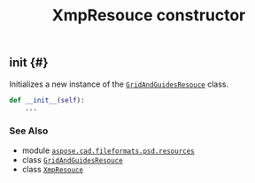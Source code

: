 ﻿---
title: XmpResouce constructor
second_title: Aspose.CAD for Python via .NET API References
description: 
type: docs
weight: 10
url: /aspose.cad.fileformats.psd.resources/xmpresouce/__init__/
is_root: false
---

## __init__ {#}

Initializes a new instance of the [`GridAndGuidesResouce`](/cad/python-net/aspose.cad.fileformats.psd.resources/gridandguidesresouce) class.



```python
def __init__(self):
    ...
```





### See Also
* module [`aspose.cad.fileformats.psd.resources`](../../)
* class [`GridAndGuidesResouce`](/cad/python-net/aspose.cad.fileformats.psd.resources/gridandguidesresouce)
* class [`XmpResouce`](/cad/python-net/aspose.cad.fileformats.psd.resources/xmpresouce)
